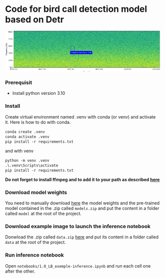 # Code for bird call detection model based on Detr

![image info](docs/assets/demo_results/emb_ort.png)

### Prerequisit
- Install python version 3.10

### Install
Create virtual environment named .venv with conda (or venv) and activate it.
Here is how to do with conda.

```
conda create .venv
conda activate .venv
pip install -r requirements.txt
```

and with venv

```
python -m venv .venv
.\.venv\Scripts\activate
pip install -r requirements.txt
```

**Do not forget to install ffmpeg and to add it to your path as described [here](https://phoenixnap.com/kb/ffmpeg-windows)**

### Download model weights
You need to manually download [here](https://drive.google.com/drive/folders/1gMoLpgnpGw2c15mVVyN6W6e4FDHCD24n?usp=sharing) the model weights and the pre-trained model contained in the .zip called `models.zip` and put the content in a folder called `model` at the root of the project.

### Download example image to launch the inference notebook
Donwload the .zip called `data.zip` [here](https://drive.google.com/drive/folders/1gMoLpgnpGw2c15mVVyN6W6e4FDHCD24n?usp=sharing) and put its content in a folder called `data` at the root of the project.

### Run inference notebook
Open `notebooks/1.0_LB_exemple-inference.ipynb` and run each cell one after the other.
